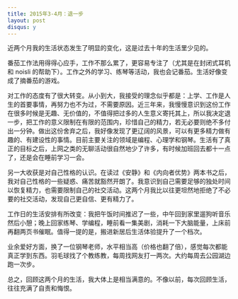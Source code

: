 ```yaml
---
title: 2015年3-4月：退一步
layout: post
disqus: y
---
```


近两个月我的生活状态发生了明显的变化，这是过去十年的生活里少见的。

番茄工作法用得得心应手，工作不那么累了，更容易专注了（尤其是在封闭式耳机和 noisli 的帮助下）。工作之外的学习、练琴等活动，我也会记番茄。生活好像变成了摘番茄的游戏。

对工作的态度有了很大转变。从小到大，我接受的理念似乎都是：上学、工作是人生的首要事情，再努力也不为过，不需要原因。近三年来，我慢慢意识到这份工作在很多时候是无趣、无价值的，不值得把过多的人生意义寄托其上，所以我决定退一步，把工作的意义限制在有限的范围内，珍惜自己的精力，若无必要则绝不多付出一分钟。做出这份舍弃之后，我好像发现了更辽阔的风景，可以有更多精力做有趣的、有建设性的事情。目前主要关注的领域是编程、心理学和钢琴。生活有了真正的目标之后，上网之类的无聊活动很自然地少了许多，有时候加班回去都十一点了，还是会在睡前学习一会。

另一大收获是对自己性格的认识。在读过《安静》和《内向者优势》两本书之后，我对自己性格的一些疑惑、痛苦就豁然开朗了。我意识到自己需要足够的独处时间以恢复精力，也需要限制自己的社交活动。这两个月我比以往更坦然地拒绝了不必要的社交活动，发现自己更自信、更有精力了。

工作日的生活安排有所改变：我把午饭时间推迟了一些，中午回到家里遛狗听音乐然后小憩；晚上回家练琴、学编程，睡前看一集美剧，消耗一下大脑能量，上床前再翻两页书催眠。值得一提的是，搬进新居后生活体验提升了一个档次。

业余爱好方面，换了一位钢琴老师，水平相当高（价格也翻了倍），感觉每次都能真正学到东西。羽毛球找了个教练教，每周找网友打一两次。大约每周去公园湖边跑一次步。

总之，回顾这两个月的生活，我大体上是相当满意的。不像以前，每次回顾生活，往往充满了自责和悔恨。
